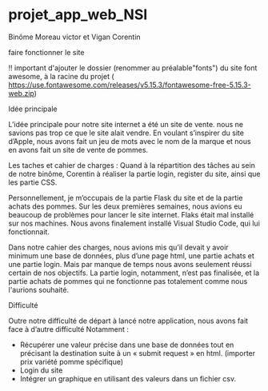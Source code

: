 # projet_app_web_NSI

Binôme Moreau victor et Vigan Corentin

faire fonctionner le site

!! important d'ajouter le dossier (renommer au préalable"fonts") du site font awesome, à la racine du projet ( https://use.fontawesome.com/releases/v5.15.3/fontawesome-free-5.15.3-web.zip)

Idée principale 

L’idée principale pour notre site internet a été un site de vente.
nous ne savions pas trop ce que le site alait vendre. En voulant s’inspirer du site d’Apple, 
nous avons fait un jeu de mots avec le nom de la marque et nous en avons fait un site de vente de pommes.


Les taches et cahier de charges : 
Quand à la répartition des tâches au sein de notre binôme, Corentin à réaliser la partie login, 
register du site, ainsi que les partie CSS.


Personnellement, je m’occupais de la partie Flask du site et de la partie achats des pommes.
Sur les deux premières semaines, nous avions eu beaucoup de problèmes pour lancer le site internet. Flaks était mal installé sur nos machines. 
Nous avons finalement installé Visual Studio Code, qui lui fonctionnait.

Dans notre cahier des charges, nous avions mis qu’il devait y avoir minimum une base de données, plus d’une page html, une partie achats et une partie login.
Mais par manque de temps nous avons seulement réussi certain de nos objectifs. La partie login, notamment, 
n’est pas finalisée, et la partie achats de pommes qui ne fonctionne pas totalement comme nous l'aurions souhaité.

Difficulté 

Outre notre difficulté de départ à lancé notre application, nous avons fait face à d’autre difficulté Notamment : 

- Récupérer une valeur précise dans une base de données tout en précisant la destination suite à un « submit request » en html. (importer prix variété pomme spécifique)
- Login du site
- Intégrer un graphique en utilisant des valeurs dans un fichier csv.
